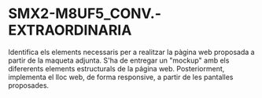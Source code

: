 # SMX2-M8UF5_CONV.-EXTRAORDINARIA
Identifica els elements necessaris per a realitzar la pàgina web proposada a partir de la maqueta adjunta. S'ha de entregar un "mockup" amb els difererents elements estructurals de la página web. Posteriorment, implementa el lloc web, de forma responsive, a partir de les pantalles proposades.
